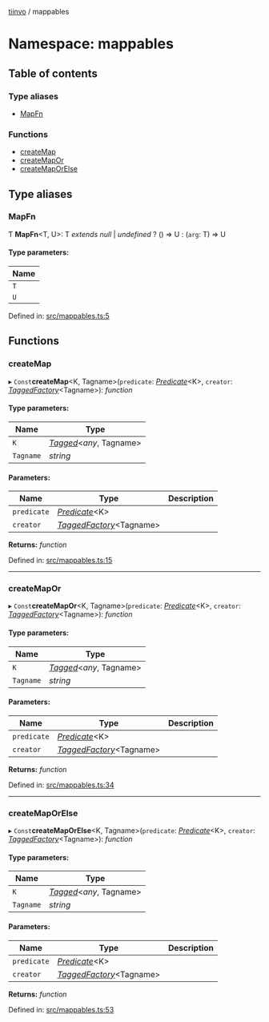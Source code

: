 [tiinvo](../README.md) / mappables

# Namespace: mappables

## Table of contents

### Type aliases

- [MapFn](mappables.md#mapfn)

### Functions

- [createMap](mappables.md#createmap)
- [createMapOr](mappables.md#createmapor)
- [createMapOrElse](mappables.md#createmaporelse)

## Type aliases

### MapFn

Ƭ **MapFn**<T, U\>: T *extends* *null* \| *undefined* ? () => U : (`arg`: T) => U

#### Type parameters:

Name |
------ |
`T` |
`U` |

Defined in: [src/mappables.ts:5](https://github.com/OctoD/tiinvo/blob/e58f255/src/mappables.ts#L5)

## Functions

### createMap

▸ `Const`**createMap**<K, Tagname\>(`predicate`: [*Predicate*](predicate.md#predicate)<K\>, `creator`: [*TaggedFactory*](../README.md#taggedfactory)<Tagname\>): *function*

#### Type parameters:

Name | Type |
------ | ------ |
`K` | [*Tagged*](../README.md#tagged)<*any*, Tagname\> |
`Tagname` | *string* |

#### Parameters:

Name | Type | Description |
------ | ------ | ------ |
`predicate` | [*Predicate*](predicate.md#predicate)<K\> |  |
`creator` | [*TaggedFactory*](../README.md#taggedfactory)<Tagname\> |     |

**Returns:** *function*

Defined in: [src/mappables.ts:15](https://github.com/OctoD/tiinvo/blob/e58f255/src/mappables.ts#L15)

___

### createMapOr

▸ `Const`**createMapOr**<K, Tagname\>(`predicate`: [*Predicate*](predicate.md#predicate)<K\>, `creator`: [*TaggedFactory*](../README.md#taggedfactory)<Tagname\>): *function*

#### Type parameters:

Name | Type |
------ | ------ |
`K` | [*Tagged*](../README.md#tagged)<*any*, Tagname\> |
`Tagname` | *string* |

#### Parameters:

Name | Type | Description |
------ | ------ | ------ |
`predicate` | [*Predicate*](predicate.md#predicate)<K\> |  |
`creator` | [*TaggedFactory*](../README.md#taggedfactory)<Tagname\> |     |

**Returns:** *function*

Defined in: [src/mappables.ts:34](https://github.com/OctoD/tiinvo/blob/e58f255/src/mappables.ts#L34)

___

### createMapOrElse

▸ `Const`**createMapOrElse**<K, Tagname\>(`predicate`: [*Predicate*](predicate.md#predicate)<K\>, `creator`: [*TaggedFactory*](../README.md#taggedfactory)<Tagname\>): *function*

#### Type parameters:

Name | Type |
------ | ------ |
`K` | [*Tagged*](../README.md#tagged)<*any*, Tagname\> |
`Tagname` | *string* |

#### Parameters:

Name | Type | Description |
------ | ------ | ------ |
`predicate` | [*Predicate*](predicate.md#predicate)<K\> |  |
`creator` | [*TaggedFactory*](../README.md#taggedfactory)<Tagname\> |     |

**Returns:** *function*

Defined in: [src/mappables.ts:53](https://github.com/OctoD/tiinvo/blob/e58f255/src/mappables.ts#L53)

